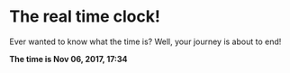 # The real time clock!

Ever wanted to know what the time is? Well, your journey is about to end!

**The time is Nov 06, 2017, 17:34**